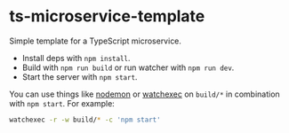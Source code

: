 # ts-microservice-template

Simple template for a TypeScript microservice.

- Install deps with `npm install`.
- Build with `npm run build` or run watcher with `npm run dev`.
- Start the server with `npm start`.

You can use things like [nodemon](https://nodemon.io) or [watchexec](https://github.com/watchexec/watchexec) on `build/*` in combination with `npm start`. For example:

```sh
watchexec -r -w build/* -c 'npm start'
```
